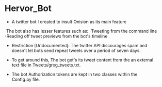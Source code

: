 # Hervor_Bot

- A twitter bot I created to insult Onision as its main feature

-The bot also has lesser features such as:
  -Tweeting from the command line
  -Reading off tweet previews from the bot's timeline

- Restriction [Undocumented]:
  The twitter API discourages spam and doesn't let bots send repeat tweets over a period of seven days.
 
- To get around this, The bot get's its tweet content from the an external text file in Tweets/greg_tweets.txt.

- The bot Authorization tokens are kept in two classes within the Config.py file. 
